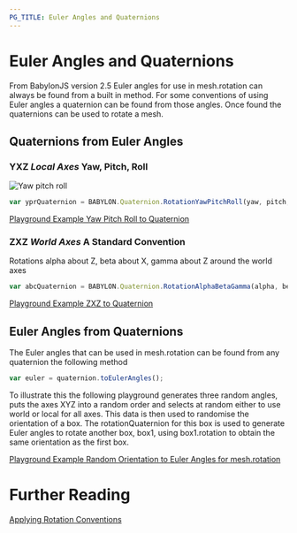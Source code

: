 ```yaml
---
PG_TITLE: Euler Angles and Quaternions
---
```


# Euler Angles and Quaternions

From BabylonJS version 2.5 Euler angles for use in mesh.rotation can always be found from a built in method. For some conventions of using 
Euler angles a quaternion can be found from those angles. Once found the quaternions can be used to rotate a mesh.

## Quaternions from Euler Angles

### YXZ *Local Axes* Yaw, Pitch, Roll

![Yaw pitch roll](/img/yawpitchroll.jpg)

```javascript
var yprQuaternion = BABYLON.Quaternion.RotationYawPitchRoll(yaw, pitch, roll);
``` 
[Playground Example Yaw Pitch Roll to Quaternion](http://www.babylonjs-playground.com/#1ST43U#9)


### ZXZ *World Axes* A Standard Convention 

Rotations alpha about Z, beta about X, gamma about Z around the world axes

```javascript
var abcQuaternion = BABYLON.Quaternion.RotationAlphaBetaGamma(alpha, beta, gamma);
```

[Playground Example ZXZ to Quaternion](http://www.babylonjs-playground.com/#1ST43U#10)

## Euler Angles from Quaternions

The Euler angles that can be used in mesh.rotation can be found from any quaternion the following method

```javascript
var euler = quaternion.toEulerAngles();
```

To illustrate this the following playground generates three random angles, puts the axes XYZ into a random order 
and selects at random either to use world or local for all axes. This data is then used to randomise the orientation 
of a box. The rotationQuaternion for this box is used to generate Euler angles to rotate another box, box1, using 
box1.rotation to obtain the same orientation as the first box.

[Playground Example Random Orientation to Euler Angles for mesh.rotation](http://www.babylonjs-playground.com/#1ST43U#7)

# Further Reading

[Applying Rotation Conventions](/advanced/Applying_Rotations.html)